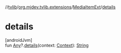 //[tvlib](../../../index.md)/[org.mjdev.tvlib.extensions](../index.md)/[MediaItemExt](index.md)/[details](details.md)

# details

[androidJvm]\
fun [Any](https://kotlinlang.org/api/latest/jvm/stdlib/kotlin/-any/index.html)?.[details](details.md)(context: [Context](https://developer.android.com/reference/kotlin/android/content/Context.html)): [String](https://kotlinlang.org/api/latest/jvm/stdlib/kotlin/-string/index.html)
